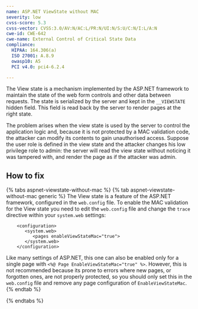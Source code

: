 ```yaml
---
name: ASP.NET ViewState without MAC
severity: low
cvss-score: 5.3
cvss-vector: CVSS:3.0/AV:N/AC:L/PR:N/UI:N/S:U/C:N/I:L/A:N
cwe-id: CWE-642
cwe-name: External Control of Critical State Data
compliance:
  HIPAA: 164.306(a)
  ISO 27001: A.8.9
  owasp10: A5
  PCI v4.0: pci4-6.2.4

---            
```


The View state is a mechanism implemented by the ASP.NET framework to maintain the state of the web form controls and other data between requests. The state is serialized by the server and kept in the `__VIEWSTATE` hidden field. This field is read back by the server to render pages at the right state. 

The problem arises when the view state is used by the server to control the application logic and, because it is not protected by a MAC validation code, the attacker can modify its contents to gain unauthorised access. Suppose the user role is defined in the view state and the attacker changes his low privilege role to admin: the server will read the view state without noticing it was tampered with, and render the page as if the attacker was admin.

## How to fix

{% tabs aspnet-viewstate-without-mac %}
{% tab aspnet-viewstate-without-mac generic %}
The View state is a feature of the ASP.NET framework, configured in the `web.config` file. To enable the MAC validation for the View state you need to edit the `web.config` file and change the `trace` directive within your `system.web` settings:
```
    <configuration>
       <system.web>
          <pages enableViewStateMac="true">
       </system.web>
    </configuration>
```

Like many settings of ASP.NET, this one can also be enabled only for a single page with `<%@ Page EnableViewStateMac="true" %>`. However, this is not recommended because its prone to errors where new pages, or forgotten ones, are not properly protected, so you should only set this in the `web.config` file and remove any page configuration of `EnableViewStateMac`.
{% endtab %}

{% endtabs %}
